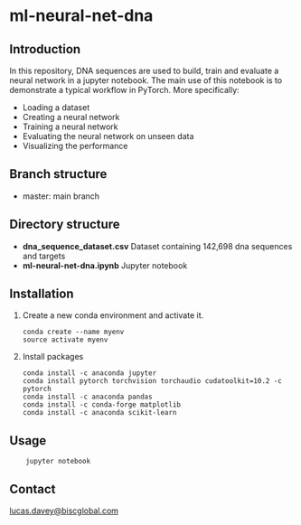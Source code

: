 # ml-neural-net-dna

## Introduction

In this repository, DNA sequences are used to build, train and evaluate a neural network in a jupyter notebook.
The main use of this notebook is to demonstrate a typical workflow in PyTorch. More specifically:

 - Loading a dataset
 - Creating a neural network
 - Training a neural network
 - Evaluating the neural network on unseen data
 - Visualizing the performance

## Branch structure

 - master: main branch

## Directory structure

 - **dna_sequence_dataset.csv** Dataset containing 142,698 dna sequences and targets
 - **ml-neural-net-dna.ipynb** Jupyter notebook

## Installation

 1. Create a new conda environment and activate it.  

        conda create --name myenv
        source activate myenv

 2. Install packages

        conda install -c anaconda jupyter
        conda install pytorch torchvision torchaudio cudatoolkit=10.2 -c pytorch
        conda install -c anaconda pandas
        conda install -c conda-forge matplotlib
        conda install -c anaconda scikit-learn

## Usage

        jupyter notebook

## Contact

lucas.davey@biscglobal.com
